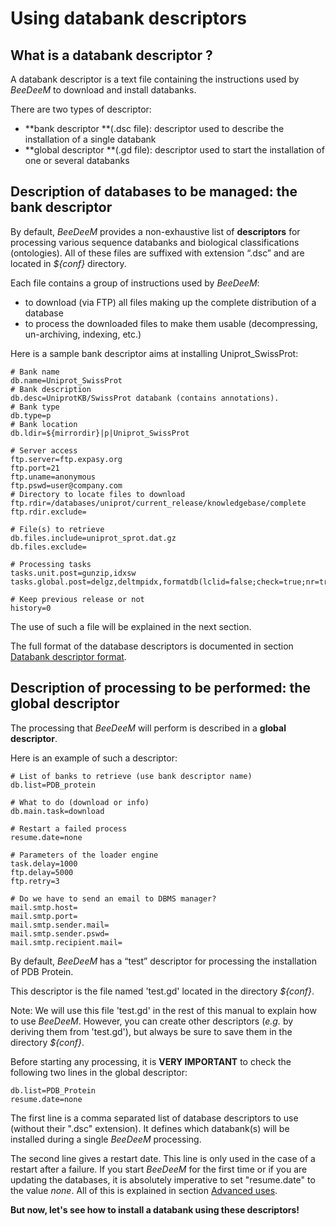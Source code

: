 # Using databank descriptors

## What is a databank descriptor ?

A databank descriptor is a text file containing the instructions used by *BeeDeeM* to download and install databanks.

There are two types of descriptor:

* **bank descriptor **\(.dsc file\): descriptor used to describe the installation of a single databank
* **global descriptor **\(.gd file\): descriptor used to start the installation of one or several databanks

## Description of databases to be managed: the bank descriptor

By default, *BeeDeeM* provides a non-exhaustive list of **descriptors** for processing various sequence databanks and biological classifications \(ontologies\). All of these files are suffixed with extension “.dsc” and are located in _${conf}_ directory.

Each file contains a group of instructions used by *BeeDeeM*:

* to download \(via FTP\) all files making up the complete distribution of a database 
* to process the downloaded files to make them usable \(decompressing, un-archiving, indexing, etc.\)

Here is a sample bank descriptor aims at installing Uniprot_SwissProt:

    # Bank name
    db.name=Uniprot_SwissProt
    # Bank description
    db.desc=UniprotKB/SwissProt databank (contains annotations).
    # Bank type
    db.type=p
    # Bank location
    db.ldir=${mirrordir}|p|Uniprot_SwissProt
    
    # Server access
    ftp.server=ftp.expasy.org
    ftp.port=21
    ftp.uname=anonymous
    ftp.pswd=user@company.com
    # Directory to locate files to download
    ftp.rdir=/databases/uniprot/current_release/knowledgebase/complete
    ftp.rdir.exclude=

    # File(s) to retrieve
    db.files.include=uniprot_sprot.dat.gz
    db.files.exclude=
    
    # Processing tasks
    tasks.unit.post=gunzip,idxsw
    tasks.global.post=delgz,deltmpidx,formatdb(lclid=false;check=true;nr=true)
    
    # Keep previous release or not
    history=0

The use of such a file will be explained in the next section.

The full format of the database descriptors is documented in section [Databank descriptor format](/cmdline/descriptors-format.md).

## Description of processing to be performed: the global descriptor

The processing that *BeeDeeM* will perform is described in a **global descriptor**. 

Here is an example of such a descriptor:

    # List of banks to retrieve (use bank descriptor name)
    db.list=PDB_protein
    
    # What to do (download or info)
    db.main.task=download
    
    # Restart a failed process
    resume.date=none
    
    # Parameters of the loader engine
    task.delay=1000
    ftp.delay=5000
    ftp.retry=3
    
    # Do we have to send an email to DBMS manager?
    mail.smtp.host=
    mail.smtp.port=
    mail.smtp.sender.mail=
    mail.smtp.sender.pswd=
    mail.smtp.recipient.mail=


By default, *BeeDeeM* has a “test” descriptor for processing the installation of PDB Protein.

This descriptor is the file named 'test.gd' located in the directory _${conf}_.

Note: We will use this file 'test.gd' in the rest of this manual to explain how to use *BeeDeeM*. However, you can create other descriptors \(_e.g._ by deriving them from 'test.gd'\), but always be sure to save them in the directory _${conf}_.

Before starting any processing, it is **VERY IMPORTANT** to check the following two lines in the global descriptor:

```
db.list=PDB_Protein
resume.date=none
```

The first line is a comma separated list of database descriptors to use \(without their ".dsc" extension\). It defines which databank(s) will be installed during a single *BeeDeeM* processing.

The second line gives a restart date. This line is only used in the case of a restart after a failure. If you start *BeeDeeM* for the first time or if you are updating the databases, it is absolutely imperative to set "resume.date" to the value *none*. All of this is explained in section [Advanced uses](/cmdline/advanced-uses.md).

**But now, let's see how to install a databank using these descriptors!**


